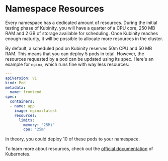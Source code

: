 # Namespace Resources

Every namespace has a dedicated amount of resources. During the initial testing
phase of Kubinity, you will have a quarter of a CPU core, 250 MB RAM and 2
GB of storage available for scheduling. Once Kubinity reaches enough
maturity, it will be possible to allocate more resources in the cluster.

By default, a scheduled pod on Kubinity reserves 50m CPU and 50 MB RAM. This
means that you can deploy 5 pods in total. However, the resources requested by a
pod can be updated using its spec. Here's an example for `nginx`, which runs
fine with way less resources:

```yaml
---
apiVersion: v1
kind: Pod
metadata:
  name: frontend
spec:
  containers:
  - name: app
    image: nginx:latest
    resources:
      limits:
        memory: "25Mi"
        cpu: "25m"
```

In theory, you could deploy 10 of these pods to your namespace.

To learn more about resources, check out the [official
documentation](https://kubernetes.io/docs/concepts/configuration/manage-resources-containers/)
of Kubernetes.
